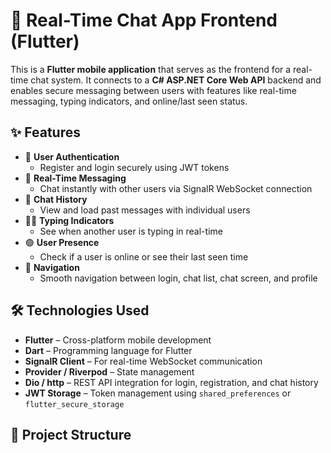# 💬 Real-Time Chat App Frontend (Flutter)

This is a **Flutter mobile application** that serves as the frontend for a real-time chat system. It connects to a **C# ASP.NET Core Web API** backend and enables secure messaging between users with features like real-time messaging, typing indicators, and online/last seen status.

## ✨ Features

- 🔐 **User Authentication**
  - Register and login securely using JWT tokens
- 💬 **Real-Time Messaging**
  - Chat instantly with other users via SignalR WebSocket connection
- 📜 **Chat History**
  - View and load past messages with individual users
- 🧑‍💻 **Typing Indicators**
  - See when another user is typing in real-time
- 🟢 **User Presence**
  - Check if a user is online or see their last seen time
- 🧭 **Navigation**
  - Smooth navigation between login, chat list, chat screen, and profile

## 🛠️ Technologies Used

- **Flutter** – Cross-platform mobile development
- **Dart** – Programming language for Flutter
- **SignalR Client** – For real-time WebSocket communication
- **Provider / Riverpod** – State management
- **Dio / http** – REST API integration for login, registration, and chat history
- **JWT Storage** – Token management using `shared_preferences` or `flutter_secure_storage`

## 📂 Project Structure



